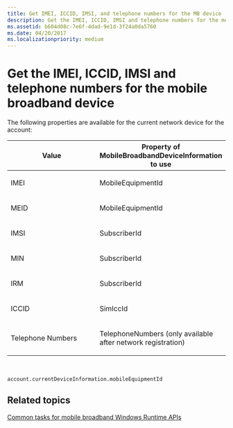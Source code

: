 ```yaml
---
title: Get IMEI, ICCID, IMSI, and telephone numbers for the MB device
description: Get the IMEI, ICCID, IMSI and telephone numbers for the mobile broadband device
ms.assetid: b604d08c-7e6f-4dad-9e1d-3f24a0da5760
ms.date: 04/20/2017
ms.localizationpriority: medium
---
```


# Get the IMEI, ICCID, IMSI and telephone numbers for the mobile broadband device


The following properties are available for the current network device for the account:

<table>
<colgroup>
<col width="50%" />
<col width="50%" />
</colgroup>
<thead>
<tr class="header">
<th>Value</th>
<th>Property of MobileBroadbandDeviceInformation to use</th>
</tr>
</thead>
<tbody>
<tr class="odd">
<td><p>IMEI</p></td>
<td><p>MobileEquipmentId</p></td>
</tr>
<tr class="even">
<td><p>MEID</p></td>
<td><p>MobileEquipmentId</p></td>
</tr>
<tr class="odd">
<td><p>IMSI</p></td>
<td><p>SubscriberId</p></td>
</tr>
<tr class="even">
<td><p>MIN</p></td>
<td><p>SubscriberId</p></td>
</tr>
<tr class="odd">
<td><p>IRM</p></td>
<td><p>SubscriberId</p></td>
</tr>
<tr class="even">
<td><p>ICCID</p></td>
<td><p>SimIccId</p></td>
</tr>
<tr class="odd">
<td><p>Telephone Numbers</p></td>
<td><p>TelephoneNumbers (only available after network registration)</p></td>
</tr>
</tbody>
</table>

 

``` syntax
account.currentDeviceInformation.mobileEquipmentId
```

## <span id="related_topics"></span>Related topics


[Common tasks for mobile broadband Windows Runtime APIs](common-tasks-for-mobile-broadband-windows-runtime-apis.md)

 

 







